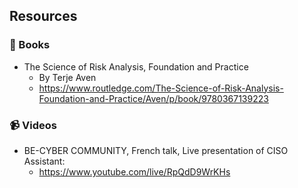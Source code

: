 ## Resources

### 📖 Books

- The Science of Risk Analysis, Foundation and Practice
  - By Terje Aven
  - https://www.routledge.com/The-Science-of-Risk-Analysis-Foundation-and-Practice/Aven/p/book/9780367139223

### 📹 Videos

- BE-CYBER COMMUNITY, French talk, Live presentation of CISO Assistant:
  - https://www.youtube.com/live/RpQdD9WrKHs
